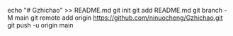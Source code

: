 echo "# Gzhichao" >> README.md
git init
git add README.md
git branch -M main
git remote add origin https://github.com/ninuocheng/Gzhichao.git
git push -u origin main
